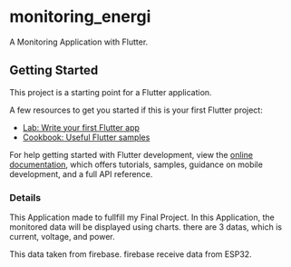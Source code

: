 # monitoring_energi

A Monitoring Application with Flutter.

## Getting Started

This project is a starting point for a Flutter application.

A few resources to get you started if this is your first Flutter project:

- [Lab: Write your first Flutter app](https://docs.flutter.dev/get-started/codelab)
- [Cookbook: Useful Flutter samples](https://docs.flutter.dev/cookbook)

For help getting started with Flutter development, view the
[online documentation](https://docs.flutter.dev/), which offers tutorials,
samples, guidance on mobile development, and a full API reference.

### Details
This Application made to fullfill my Final Project. 
In this Application, the monitored data will be displayed using charts. there are 3 datas, which is current, voltage, and power.

This data taken from firebase. firebase receive data from ESP32.
